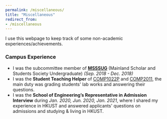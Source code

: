 ```yaml
---
permalink: /miscellaneous/
title: "Miscellaneous"
redirect_from:
- /miscellaneous
---
```


I use this webpage to keep track of some non-academic experiences/achievements.

### Campus Experience

- I was the subcommittee member of [**MSSSUG**](http://ug.msss.ust.hk/) (Mainland Scholar and Students Society Undergraduate) *(Sep. 2018 - Dec. 2018)*
- I was the **Student Teaching Helper** of [COMP1022P](http://course.cse.ust.hk/comp1022p) and [COMP2011](http://course.cse.ust.hk/comp2011), the main duty was grading students' lab works and answering their questions.
- I was the **School of Engineering’s Representative in Admission Interview** during *Jan. 2020, Jun. 2020, Jan. 2021*, where I shared my experience in HKUST and answered applicants'
questions on admissions and studying & living in HKUST.